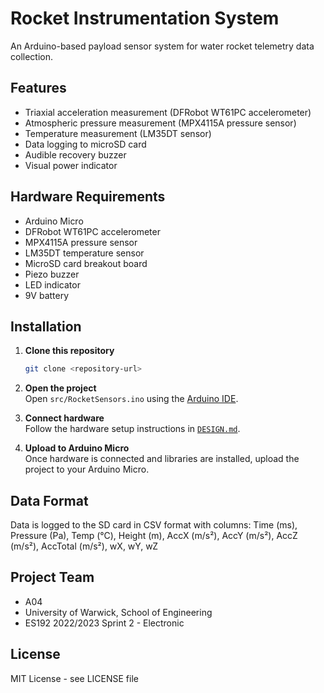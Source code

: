 # Rocket Instrumentation System

An Arduino-based payload sensor system for water rocket telemetry data collection.

## Features

- Triaxial acceleration measurement (DFRobot WT61PC accelerometer)
- Atmospheric pressure measurement (MPX4115A pressure sensor)
- Temperature measurement (LM35DT sensor)
- Data logging to microSD card
- Audible recovery buzzer
- Visual power indicator

## Hardware Requirements

- Arduino Micro
- DFRobot WT61PC accelerometer
- MPX4115A pressure sensor
- LM35DT temperature sensor
- MicroSD card breakout board
- Piezo buzzer
- LED indicator
- 9V battery

## Installation

1. **Clone this repository**
    ```bash
    git clone <repository-url>
    ```

2. **Open the project**  
    Open `src/RocketSensors.ino` using the [Arduino IDE](https://www.arduino.cc/en/software).

3. **Connect hardware**  
    Follow the hardware setup instructions in [`DESIGN.md`](DESIGN.md).

4. **Upload to Arduino Micro**  
    Once hardware is connected and libraries are installed, upload the project to your Arduino Micro.

## Data Format

Data is logged to the SD card in CSV format with columns:
Time (ms), Pressure (Pa), Temp (°C), Height (m), AccX (m/s²), AccY (m/s²), AccZ (m/s²), AccTotal (m/s²), wX, wY, wZ

## Project Team
- A04
- University of Warwick, School of Engineering
- ES192 2022/2023 Sprint 2 - Electronic

## License

MIT License - see LICENSE file
